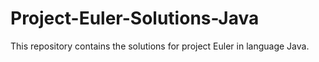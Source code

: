 # Project-Euler-Solutions-Java
This repository contains the solutions for project Euler in language Java.
